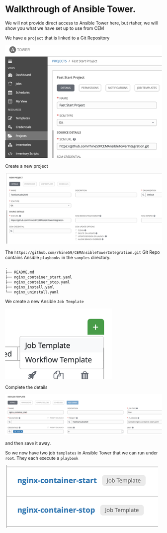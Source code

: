 # Walkthrough of Ansible Tower.

We will not provide direct access to Ansible Tower here, but rtaher, we will show you what we have set up to use from CEM

We have a `project` that is linked to a Git Repository

![ansible project](images/2020/01/ansible-project.png)

Create a new project

![create new project](images/2020/01/create-new-project.png)

The `https://github.com/rhine59/CEMAnsibleTowerIntegration.git` Git Repo contains Ansible `playbooks` in the `samples` directory.

```
.
├── README.md
├── nginx_container_start.yaml
├── nginx_container_stop.yaml
├── nginx_install.yaml
└── nginx_uninstall.yaml
```
We create a new Ansible `Job Template`

![job template](images/2020/01/job-template.png)

Complete the details

![template details](images/2020/01/template-details.png)

and then save it away.

So we now have two job `templates` in Ansible Tower that we can run under `root`. They each execute a `playbook`

![two job templates](images/2020/01/two-job-templates.png)
